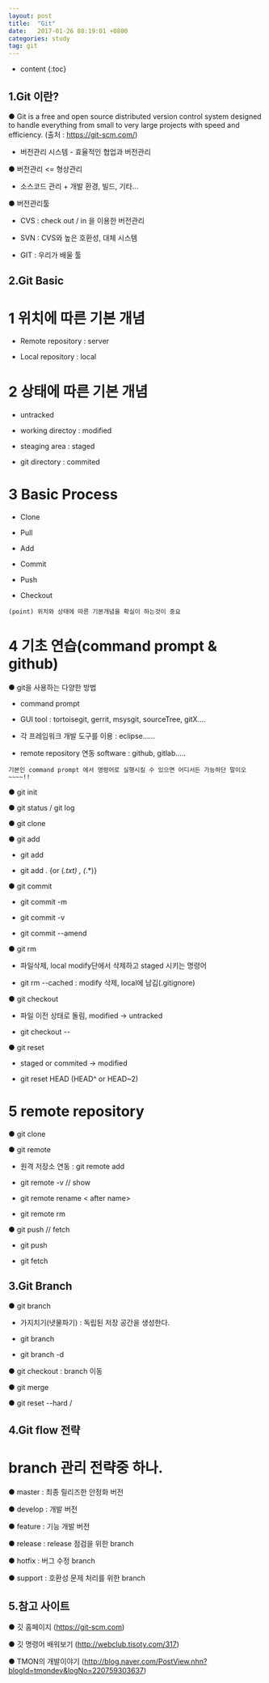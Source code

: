 ```yaml
---
layout: post
title:  "Git"
date:   2017-01-26 08:19:01 +0800
categories: study
tag: git
---
```


* content
{:toc}


1.Git 이란?
------------------------

 ● Git is a free and open source distributed version control system designed to handle everything from small to very large projects with speed and efficiency. (출처 : https://git-scm.com/)

   - 버전관리 시스템 - 효율적인 협업과 버전관리


 ● 버전관리 <= 형상관리

   - 소스코드 관리 + 개발 환경, 빌드, 기타...


 ● 버전관리툴

   - CVS : check out / in 을 이용한 버전관리

   - SVN : CVS와 높은 호환성, 대체 시스템

   - GIT : 우리가 배울 툴

2.Git Basic
------------------------

 # 1 위치에 따른 기본 개념

   - Remote repository : server

   - Local repository : local
	

 # 2 상태에 따른 기본 개념

   - untracked

   - working directoy : modified

   - steaging area : staged

   - git directory : commited
	
 # 3 Basic Process

   - Clone

   - Pull

   - Add

   - Commit

   - Push

   - Checkout

	(point) 위치와 상태에 따른 기본개념을 확실이 하는것이 중요
	
 # 4 기초 연습(command prompt & github)
   
 ● git을 사용하는 다양한 방법
   
   - command prompt
   
   - GUI tool : tortoisegit, gerrit, msysgit, sourceTree, gitX....

   - 각 프레임워크 개발 도구를 이용 : eclipse......

   - remote repository 연동 software : github, gitlab.....

	기본인 command prompt 에서 명령어로 실행시킬 수 있으면 어디서든 가능하단 말이오~~~~!!

 ● git init

 ● git status / git log

 ● git clone

 ● git add

   - git add <file name>

   - git add . {or (*.txt) , (*.*)} 

 ● git commit

   - git commit -m <commit message>

   - git commit -v

   - git commit --amend

 ● git rm

   - 파일삭제, local modify단에서 삭제하고 staged 시키는 명령어

   - git rm --cached <file name> : modify 삭제, local에 남김(.gitignore) 

 ● git checkout

   - 파일 이전 상태로 돌림, modified → untracked

   - git checkout -- <file name> 

 ● git reset

   - staged or commited → modified

   - git reset HEAD <file name> (HEAD^ or HEAD~2)

 # 5 remote repository
 
 ● git clone <url>

 ● git remote

   - 원격 저장소 연동 : git remote add <remote repository name> <url>

   - git remote -v // show <remote repository name>

   - git remote rename <before name> < after name>

   - git remote rm <remote repository name>

 ● git push // fetch

   - git push <remote repository name> <branch name>

   - git fetch <branch name>

3.Git Branch
------------------------

 ● git branch

   - 가지치기(냇물파기) : 독립된 저장 공간을 생성한다. 

   - git branch <branch name>

   - git branch -d <branch name>

 ● git checkout <branch name> : branch 이동

 ● git merge <branch name>

 ● git reset --hard <remote name>/<branch name>

4.Git flow 전략
------------------------

 # branch 관리 전략중 하나.

 ● master : 최종 릴리즈한 안정화 버전

 ● develop : 개발 버전

 ● feature : 기능 개발 버전

 ● release : release 점검을 위한 branch

 ● hotfix : 버그 수정 branch

 ● support : 호환성 문제 처리를 위한 branch

5.참고 사이트
------------------------

 ● 깃 홈페이지 (https://git-scm.com)

 ● 깃 명령어 배워보기 (http://webclub.tisoty.com/317)

 ● TMON의 개발이야기 (http://blog.naver.com/PostView.nhn?blogId=tmondev&logNo=220759303637)